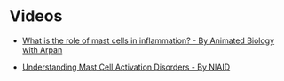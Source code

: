 # Videos

* [What is the role of mast cells in inflammation? - By Animated Biology with Arpan](/what-is-the-role-of-mast-cells-in-inflammation)

* [Understanding Mast Cell Activation Disorders - By NIAID](/understanding-mast-cell-activation-disorders-by-niaid)
